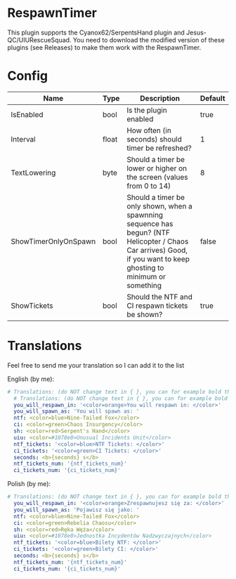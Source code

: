 # RespawnTimer

This plugin supports the Cyanox62/SerpentsHand plugin and Jesus-QC/UIURescueSquad. You need to download the modified version of these plugins (see Releases) to make them work with the RespawnTimer.

# Config
| Name | Type | Description | Default |
| --- | --- | --- | --- |
| IsEnabled | bool | Is the plugin enabled | true |
| Interval | float | How often (in seconds) should timer be refreshed? | 1 |
| TextLowering | byte | Should a timer be lower or higher on the screen (values from 0 to 14) | 8 |
| ShowTimerOnlyOnSpawn | bool | Should a timer be only shown, when a spawnning sequence has begun? (NTF Helicopter / Chaos Car arrives) Good, if you want to keep ghosting to minimum or something | false |
| ShowTickets | bool | Should the NTF and CI respawn tickets be shown? | true

# Translations
Feel free to send me your translation so I can add it to the list

English (by me):
```yml
# Translations: (do NOT change text in { }, you can for example bold them)
  # Translations: (do NOT change text in { }, you can for example bold them)
  you_will_respawn_in: '<color=orange>You will respawn in: </color>'
  you_will_spawn_as: 'You will spawn as: '
  ntf: <color=blue>Nine-Tailed Fox</color>
  ci: <color=green>Chaos Insurgency</color>
  sh: <color=red>Serpent's Hand</color>
  uiu: <color=#1078e0>Unusual Incidents Unit</color>
  ntf_tickets: '<color=blue>NTF Tickets: </color>'
  ci_tickets: '<color=green>CI Tickets: </color>'
  seconds: <b>{seconds} s</b>
  ntf_tickets_num: '{ntf_tickets_num}'
  ci_tickets_num: '{ci_tickets_num}'
```

Polish (by me):
```yml
# Translations: (do NOT change text in { }, you can for example bold them)
  you_will_respawn_in: '<color=orange>Zrespawnujesz się za: </color>'
  you_will_spawn_as: 'Pojawisz się jako: '
  ntf: <color=blue>Nine-Tailed Fox</color>
  ci: <color=green>Rebelia Chaosu</color>
  sh: <color=red>Ręka Węża</color>
  uiu: <color=#1078e0>Jednostka Incydentów Nadzwyczajnych</color>
  ntf_tickets: '<color=blue>Bilety NTF: </color>'
  ci_tickets: '<color=green>Bilety CI: </color>'
  seconds: <b>{seconds} s</b>
  ntf_tickets_num: '{ntf_tickets_num}'
  ci_tickets_num: '{ci_tickets_num}'
  ```
